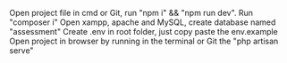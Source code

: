 

Open project file in cmd or Git, run "npm i" && "npm run dev". 
Run "composer i"
Open xampp, apache and MySQL, create database named "assessment"
Create .env in root folder, just copy paste the env.example
Open project in browser by running in the terminal or Git the "php artisan serve"